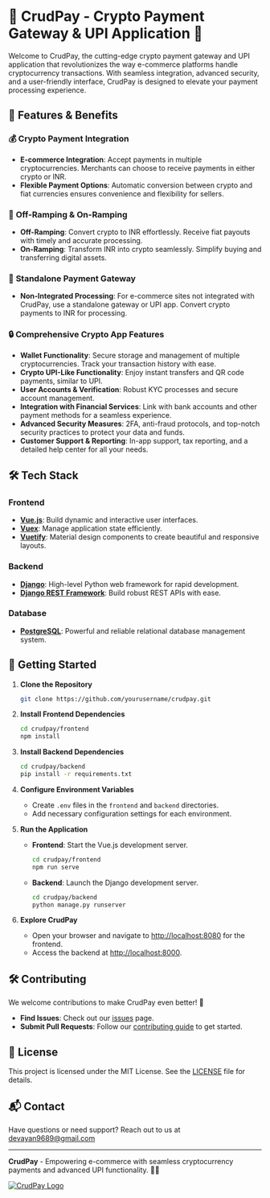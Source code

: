 # 🌟 CrudPay - Crypto Payment Gateway & UPI Application 🌟

Welcome to CrudPay, the cutting-edge crypto payment gateway and UPI application that revolutionizes the way e-commerce platforms handle cryptocurrency transactions. With seamless integration, advanced security, and a user-friendly interface, CrudPay is designed to elevate your payment processing experience.

## 🚀 Features & Benefits

### 💰 **Crypto Payment Integration**
- **E-commerce Integration**: Accept payments in multiple cryptocurrencies. Merchants can choose to receive payments in either crypto or INR.
- **Flexible Payment Options**: Automatic conversion between crypto and fiat currencies ensures convenience and flexibility for sellers.

### 🔄 **Off-Ramping & On-Ramping**
- **Off-Ramping**: Convert crypto to INR effortlessly. Receive fiat payouts with timely and accurate processing.
- **On-Ramping**: Transform INR into crypto seamlessly. Simplify buying and transferring digital assets.

### 🔗 **Standalone Payment Gateway**
- **Non-Integrated Processing**: For e-commerce sites not integrated with CrudPay, use a standalone gateway or UPI app. Convert crypto payments to INR for processing.

### 🔒 **Comprehensive Crypto App Features**
- **Wallet Functionality**: Secure storage and management of multiple cryptocurrencies. Track your transaction history with ease.
- **Crypto UPI-Like Functionality**: Enjoy instant transfers and QR code payments, similar to UPI.
- **User Accounts & Verification**: Robust KYC processes and secure account management.
- **Integration with Financial Services**: Link with bank accounts and other payment methods for a seamless experience.
- **Advanced Security Measures**: 2FA, anti-fraud protocols, and top-notch security practices to protect your data and funds.
- **Customer Support & Reporting**: In-app support, tax reporting, and a detailed help center for all your needs.

## 🛠️ Tech Stack

### **Frontend**
- **[Vue.js](https://vuejs.org/)**: Build dynamic and interactive user interfaces.
- **[Vuex](https://vuex.vuejs.org/)**: Manage application state efficiently.
- **[Vuetify](https://vuetifyjs.com/)**: Material design components to create beautiful and responsive layouts.

### **Backend**
- **[Django](https://www.djangoproject.com/)**: High-level Python web framework for rapid development.
- **[Django REST Framework](https://www.django-rest-framework.org/)**: Build robust REST APIs with ease.

### **Database**
- **[PostgreSQL](https://www.postgresql.org/)**: Powerful and reliable relational database management system.

## 🚀 Getting Started

1. **Clone the Repository**
   ```bash
   git clone https://github.com/yourusername/crudpay.git
   ```

2. **Install Frontend Dependencies**
   ```bash
   cd crudpay/frontend
   npm install
   ```

3. **Install Backend Dependencies**
   ```bash
   cd crudpay/backend
   pip install -r requirements.txt
   ```

4. **Configure Environment Variables**
   - Create `.env` files in the `frontend` and `backend` directories.
   - Add necessary configuration settings for each environment.

5. **Run the Application**
   - **Frontend**: Start the Vue.js development server.
     ```bash
     cd crudpay/frontend
     npm run serve
     ```
   - **Backend**: Launch the Django development server.
     ```bash
     cd crudpay/backend
     python manage.py runserver
     ```

6. **Explore CrudPay**
   - Open your browser and navigate to [http://localhost:8080](http://localhost:8080) for the frontend.
   - Access the backend at [http://localhost:8000](http://localhost:8000).

## 🛠️ Contributing

We welcome contributions to make CrudPay even better! 🎉

- **Find Issues**: Check out our [issues](https://github.com/yourusername/crudpay/issues) page.
- **Submit Pull Requests**: Follow our [contributing guide](CONTRIBUTING.md) to get started.

## 📝 License

This project is licensed under the MIT License. See the [LICENSE](LICENSE) file for details.

## 📬 Contact

Have questions or need support? Reach out to us at [devayan9689@gmail.com](mailto:devayan9689@gmail.com) 
<!-- or join our [community forum](https://forum.crudpay.com). -->

---

**CrudPay** - Empowering e-commerce with seamless cryptocurrency payments and advanced UPI functionality. 🚀💸

[![CrudPay Logo](https://example.com/logo.png)](https://example.com)
